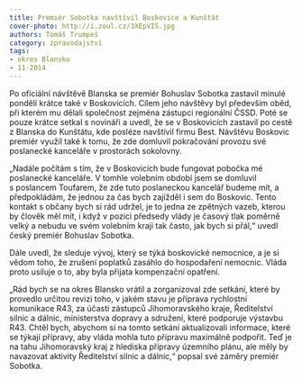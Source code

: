 ```yaml
---
title: Premiér Sobotka navštívil Boskovice a Kunštát
cover-photo: http://i.zoul.cz/3XEpVIS.jpg
authors: Tomáš Trumpeš
category: zpravodajství
tags:
- okres Blansko
- 11-2014
---
```


Po oficiální návštěvě Blanska se premiér Bohuslav Sobotka zastavil minulé pondělí krátce také v Boskovicích. Cílem jeho návštěvy byl především oběd, při kterém mu dělali společnost zejména zástupci regionální ČSSD. Poté se pouze krátce setkal s novináři a uvedl, že se v Boskovicích zastavil po cestě z Blanska do Kunštátu, kde posléze navštívil firmu Best.
Návštěvu Boskovic premiér využil také k tomu, že zde domluvil pokračování provozu své poslanecké kanceláře v prostorách sokolovny.

„Nadále počítám s tím, že v Boskovicích bude fungovat pobočka mé poslanecké kanceláře. V tomhle volebním období jsem se domluvil s poslancem Toufarem, že zde tuto poslaneckou kancelář budeme mít, a předpokládám, že jednou za čas bych zajížděl i sem do Boskovic. Tento kontakt s občany bych si rád udržel, je to jedna ze zpětných vazeb, kterou by člověk měl mít, i když v pozici předsedy vlády je časový tlak poměrně velký a nebudu ve svém volebním kraji tak často, jak bych si přál,“ uvedl český premiér Bohuslav Sobotka.

Dále uvedl, že sleduje vývoj, který se týká boskovické nemocnice, a je si vědom toho, že zrušení poplatků zasáhlo do hospodaření nemocnic. Vláda proto usiluje o to, aby byla přijata kompenzační opatření.

„Rád bych se na okres Blansko vrátil a zorganizoval zde setkání, které by provedlo určitou revizi toho, v jakém stavu je příprava rychlostní komunikace R43, za účasti zástupců Jihomoravského kraje, Ředitelství silnic a dálnic, ministerstva dopravy a sdružení, které podporuje výstavbu R43. Chtěl bych, abychom si na tomto setkání aktualizovali informace, které se týkají přípravy, aby vláda mohla tuto přípravu maximálně podpořit. Teď je na tahu Jihomoravský kraj z hlediska přípravy územního plánu, ale měly by navazovat aktivity Ředitelství silnic a dálnic,“ popsal své záměry premiér Sobotka.